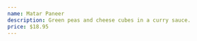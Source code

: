 ```yaml
---
name: Matar Paneer
description: Green peas and cheese cubes in a curry sauce.
price: $18.95
---
```

